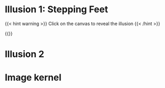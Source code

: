 # Illusion 1: Stepping Feet

{{< hint warning >}} Click on the canvas to reveal the illusion {{< /hint >}}

{{<p5-iframe ver="1.4.2" sketch="/showcase/sketches/illusions/SteppingFeet.js" lib1="https://cdnjs.cloudflare.com/ajax/libs/p5.js/1.4.2/p5.min.js" width="450" height="275">}}

# Illusion 2

# Image kernel
